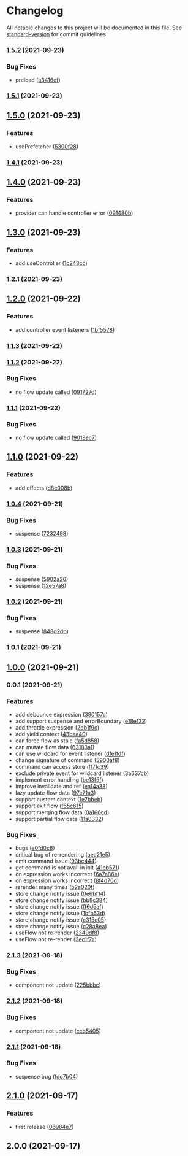 # Changelog

All notable changes to this project will be documented in this file. See [standard-version](https://github.com/conventional-changelog/standard-version) for commit guidelines.

### [1.5.2](https://github.com/linq2js/flovv/compare/v1.5.1...v1.5.2) (2021-09-23)


### Bug Fixes

* preload ([a3416ef](https://github.com/linq2js/flovv/commit/a3416efd1e6f49a7c18157a696fe59de5f053edd))

### [1.5.1](https://github.com/linq2js/flovv/compare/v1.5.0...v1.5.1) (2021-09-23)

## [1.5.0](https://github.com/linq2js/flovv/compare/v1.4.1...v1.5.0) (2021-09-23)


### Features

* usePrefetcher ([5300f28](https://github.com/linq2js/flovv/commit/5300f28102081029cca58e13a4f4bdc1d4235322))

### [1.4.1](https://github.com/linq2js/flovv/compare/v1.4.0...v1.4.1) (2021-09-23)

## [1.4.0](https://github.com/linq2js/flovv/compare/v1.3.0...v1.4.0) (2021-09-23)


### Features

* provider can handle controller error ([091480b](https://github.com/linq2js/flovv/commit/091480be75050615e6a1a7dbdd7316519305e51d))

## [1.3.0](https://github.com/linq2js/flovv/compare/v1.2.1...v1.3.0) (2021-09-23)


### Features

* add useController ([1c248cc](https://github.com/linq2js/flovv/commit/1c248cc93af84d8db3c7fdcd85ed05bb0d967e19))

### [1.2.1](https://github.com/linq2js/flovv/compare/v1.2.0...v1.2.1) (2021-09-23)

## [1.2.0](https://github.com/linq2js/flovv/compare/v1.1.3...v1.2.0) (2021-09-22)


### Features

* add controller event listeners ([1bf5578](https://github.com/linq2js/flovv/commit/1bf5578b7b32d4b09507e10b66c82322918b0ac6))

### [1.1.3](https://github.com/linq2js/flovv/compare/v1.1.2...v1.1.3) (2021-09-22)

### [1.1.2](https://github.com/linq2js/flovv/compare/v1.1.1...v1.1.2) (2021-09-22)


### Bug Fixes

* no flow update called ([091727d](https://github.com/linq2js/flovv/commit/091727da5eeab4314aeadca276d500edf12adb16))

### [1.1.1](https://github.com/linq2js/flovv/compare/v1.1.0...v1.1.1) (2021-09-22)


### Bug Fixes

* no flow update called ([9018ec7](https://github.com/linq2js/flovv/commit/9018ec7559859fd66c033d14f2f5b580333291b1))

## [1.1.0](https://github.com/linq2js/flovv/compare/v1.0.4...v1.1.0) (2021-09-22)


### Features

* add effects ([d8e008b](https://github.com/linq2js/flovv/commit/d8e008b08ebb7f654c0706585b92bac1f4efa1fc))

### [1.0.4](https://github.com/linq2js/flovv/compare/v1.0.3...v1.0.4) (2021-09-21)


### Bug Fixes

* suspense ([7232498](https://github.com/linq2js/flovv/commit/7232498698df5a843c4a49cc7064a9ba90936603))

### [1.0.3](https://github.com/linq2js/flovv/compare/v1.0.2...v1.0.3) (2021-09-21)


### Bug Fixes

* suspense ([5902a26](https://github.com/linq2js/flovv/commit/5902a262b59bc3ef63006976a4f24311e7cbf417))
* suspense ([12e57a8](https://github.com/linq2js/flovv/commit/12e57a80bcb767e9e939feac1e4bbf2cc2b6608f))

### [1.0.2](https://github.com/linq2js/flovv/compare/v1.0.1...v1.0.2) (2021-09-21)


### Bug Fixes

* suspense ([848d2db](https://github.com/linq2js/flovv/commit/848d2db4bd5b67a00914352d67944b9aecf5253c))

### [1.0.1](https://github.com/linq2js/flovv/compare/v1.0.0...v1.0.1) (2021-09-21)

## [1.0.0](https://github.com/linq2js/flovv/compare/v0.0.1...v1.0.0) (2021-09-21)

### 0.0.1 (2021-09-21)


### Features

* add debounce expression ([390157c](https://github.com/linq2js/flovv/commit/390157c4b5f0420bdd319be5cb8dfbe6a1f1bea3))
* add support suspense and errorBoundary ([e18e122](https://github.com/linq2js/flovv/commit/e18e12234fae94ff7ba8cfd5417e3e3bbdd1f49e))
* add throttle expression ([2bb1f9c](https://github.com/linq2js/flovv/commit/2bb1f9cca3e253ccd32c6b24a532b77441a7b69e))
* add yield context ([43baa40](https://github.com/linq2js/flovv/commit/43baa4031d66ce99dd777777c1b4e026ae691a5a))
* can force flow as stale ([fa5d858](https://github.com/linq2js/flovv/commit/fa5d858eff64bc1f3d1457c99a2568cd97b9490c))
* can mutate flow data ([63183a1](https://github.com/linq2js/flovv/commit/63183a1b8ab36c842c54283bd749a58df79c7ed0))
* can use wildcard for event listener ([dfe1fdf](https://github.com/linq2js/flovv/commit/dfe1fdf9d6e83d877a1d0b5563365667c0901585))
* change signature of command ([5900af8](https://github.com/linq2js/flovv/commit/5900af89f35b65d7469b93e5fd3999e0f25bdf0d))
* command can access store ([ff7fc39](https://github.com/linq2js/flovv/commit/ff7fc39cac7a7a75f6ec085ed10faae1d3c9e10b))
* exclude private event for wildcard listener ([3a637cb](https://github.com/linq2js/flovv/commit/3a637cb51ed2e40f5a3c7087d6077a5bf6de4890))
* implement error handling ([be13f5f](https://github.com/linq2js/flovv/commit/be13f5f18813905185c8073dd4a41a2a70003a84))
* improve invalidate and ref ([ea14a33](https://github.com/linq2js/flovv/commit/ea14a33062408c23328159e34765c95ba94d9f61))
* lazy update flow data ([97e71a3](https://github.com/linq2js/flovv/commit/97e71a3bfd5f1cc98101924d9b8136dbcfd9e6ab))
* support custom context ([1e7bbeb](https://github.com/linq2js/flovv/commit/1e7bbeb6a4a416c700cfbdf230cc0eabc3b7b864))
* support exit flow ([f65c615](https://github.com/linq2js/flovv/commit/f65c6157fab2bb08f7850a9d46a99930b34abf94))
* support merging flow data ([0a166cd](https://github.com/linq2js/flovv/commit/0a166cd06f8f62a19661f52ec097800c969d20dc))
* support partial flow data ([11a0332](https://github.com/linq2js/flovv/commit/11a03329472b49133cc571997e6c262e8314b2b8))


### Bug Fixes

* bugs ([e0fd0c6](https://github.com/linq2js/flovv/commit/e0fd0c653c5271148ca4c160231b9da23f155cf4))
* critical bug of re-rendering ([aec21e5](https://github.com/linq2js/flovv/commit/aec21e5228d08f44a5f3c76888c1abd81a738a7f))
* emit command issue ([93bc444](https://github.com/linq2js/flovv/commit/93bc444cd22254b23c68e74b3490f9b5b8a92500))
* get command is not avail in init ([41cb571](https://github.com/linq2js/flovv/commit/41cb5717eaff85af3a74568bc3974d4e8de7e610))
* on expression works incorrect ([6a7a86e](https://github.com/linq2js/flovv/commit/6a7a86e1ca00f5fb4e986e2bd18a99cef4ea7853))
* on expression works incorrect ([8f4d70d](https://github.com/linq2js/flovv/commit/8f4d70d543d3027088dee59a80f338668b303d78))
* rerender many times ([b2a020f](https://github.com/linq2js/flovv/commit/b2a020fdaabdf6cccf5b4f1e3bd4ec4613c4b19c))
* store change notify issue ([0e6bf14](https://github.com/linq2js/flovv/commit/0e6bf144ea6c05de8083b12ea6bca2d0d8db6024))
* store change notify issue ([bb8c384](https://github.com/linq2js/flovv/commit/bb8c384f8ec5734548535c6635e00d3c889903d5))
* store change notify issue ([ff6d5af](https://github.com/linq2js/flovv/commit/ff6d5af557759311bd5107fe8c24875a0f0e6df3))
* store change notify issue ([1bfb53d](https://github.com/linq2js/flovv/commit/1bfb53d2e9118e018ed4b2d601e49f098c974ea0))
* store change notify issue ([c315c05](https://github.com/linq2js/flovv/commit/c315c052902d7ca0739f3323069ff286e1aaa516))
* store change notify issue ([c28a8ea](https://github.com/linq2js/flovv/commit/c28a8ea632cf9f7c04defd6d5ec521a656f2a888))
* useFlow not re-render ([2349df8](https://github.com/linq2js/flovv/commit/2349df84038a6ed552b4bffcac38b911719a65d7))
* useFlow not re-render ([3ec1f7a](https://github.com/linq2js/flovv/commit/3ec1f7aeeb011d136504249ab1f63e0426962cfd))

### [2.1.3](https://github.com/linq2js/redat/compare/v2.1.2...v2.1.3) (2021-09-18)


### Bug Fixes

* component not update ([225bbbc](https://github.com/linq2js/redat/commit/225bbbc8b83a42c02a8d52b3c7a9b4adbb7a43d8))

### [2.1.2](https://github.com/linq2js/redat/compare/v2.1.1...v2.1.2) (2021-09-18)


### Bug Fixes

* component not update ([ccb5405](https://github.com/linq2js/redat/commit/ccb54058ed94e4b5f8dd31485f47a483dd4c25bf))

### [2.1.1](https://github.com/linq2js/redat/compare/v2.1.0...v2.1.1) (2021-09-18)


### Bug Fixes

* suspense bug ([fdc7b04](https://github.com/linq2js/redat/commit/fdc7b04b0e18075ffada4898f57165be0bba8ad0))

## [2.1.0](https://github.com/linq2js/redat/compare/v2.0.0...v2.1.0) (2021-09-17)


### Features

* first release ([06984e7](https://github.com/linq2js/redat/commit/06984e7aaf40d26d624548189ffbb0a74ab6cc83))

## 2.0.0 (2021-09-17)
